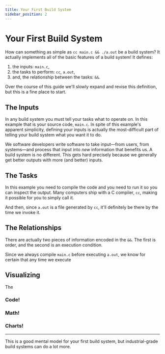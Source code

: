 ```yaml
---
title: Your First Build System
sidebar_position: 2
---
```


# Your First Build System

How can something as simple as `cc main.c && ./a.out` be a build system? It actually implements all of the basic features of a build system! It defines:

1. the inputs: `main.c`,
2. the tasks to perform: `cc`, `a.out`,
3. and, the relationship between the tasks: `&&`.

Over the course of this guide we'll slowly expand and revise this definition, but this is a fine place to start.

## The Inputs

In any build system you must tell your tasks what to operate on. In this example that is your source code, `main.c`. In spite of this example's apparent simplicity, defining your inputs is actually the most-difficult part of telling your build system what you want it to do.

We software developers write software to take input—from users, from systems—and process that input into _new_ information that benefits us. A build system is no different. This gets hard precisely because we generally get better outputs with more (and better) inputs.

## The Tasks

In this example you need to compile the code and you need to run it so you can inspect the output. Many computers ship with a C compiler, `cc`, making it possible for you to simply call it.

And then, since `a.out` is a file generated by `cc`, it'll definitely be there by the time we invoke it.

## The Relationships

There are actually two pieces of information encoded in the `&&`. The first is order, and the second is an execution condition.

Since we always compile `main.c` before executing `a.out`, we know for certain that any time we execute 

## Visualizing

The 

### Code!

### Math!

### Charts!

***

This is a good mental model for your first build system, but industrial-grade build systems can do a lot more.
